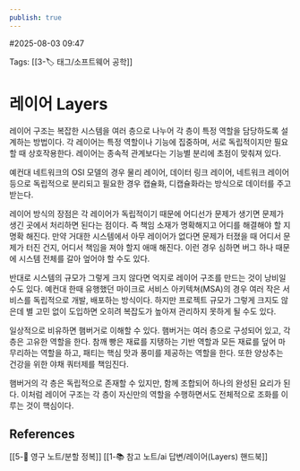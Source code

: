 ```yaml
---
publish: true
---
```

#2025-08-03 09:47

Tags: [[3-🏷️ 태그/소프트웨어 공학]]

# 레이어 Layers
레이어 구조는 복잡한 시스템을 여러 층으로 나누어 각 층이 특정 역할을 담당하도록 설계하는 방법이다. 각 레이어는 특정 역할이나 기능에 집중하며, 서로 독립적이지만 필요할 때 상호작용한다. 레이어는 종속적 관계보다는 기능별 분리에 초점이 맞춰져 있다.

예컨대 네트워크의 OSI 모델의 경우 물리 레이어, 데이터 링크 레이어, 네트워크 레이어 등으로 독립적으로 분리되고 필요한 경우 캡슐화, 디캡슐화라는 방식으로 데이터를 주고받는다.

레이어 방식의 장점은 각 레이어가 독립적이기 때문에 어디선가 문제가 생기면 문제가 생긴 곳에서 처리하면 된다는 점이다. 즉 책임 소재가 명확해지고 어디를 해결해야 할 지 명확 해진다. 만약 거대한 시스템에서 아무 레이어가 없다면 문제가 터졌을 때 어디서 문제가 터진 건지, 어디서 책임을 져야 할지 애매 해진다. 이런 경우 심하면 버그 하나 때문에 시스템 전체를 갈아 엎어야 할 수도 있다.

반대로 시스템의 규모가 그렇게 크지 않다면 억지로 레이어 구조를 만드는 것이 낭비일 수도 있다. 예컨대 한때 유행했던 마이크로 서비스 아키텍쳐(MSA)의 경우 여러 작은 서비스를 독립적으로 개발, 배포하는 방식이다. 하지만 프로젝트 규모가 그렇게 크지도 않은데 별 고민 없이 도입하면 오히려 복잡도가 높아져 관리하지 못하게 될 수도 있다.

일상적으로 비유하면 햄버거로 이해할 수 있다. 햄버거는 여러 층으로 구성되어 있고, 각 층은 고유한 역할을 한다. 참깨 빵은 재료를 지탱하는 기반 역할과 모든 재료를 덮어 마무리하는 역할을 하고, 패티는 핵심 맛과 풍미를 제공하는 역할을 한다. 또한 양상추는 건강을 위한 야채 쿼터제를 책임진다.

햄버거의 각 층은 독립적으로 존재할 수 있지만, 함께 조합되어 하나의 완성된 요리가 된다. 이처럼 레이어 구조는 각 층이 자신만의 역할을 수행하면서도 전체적으로 조화를 이루는 것이 핵심이다.
## References
 [[5-💎 영구 노트/분할 정복]]
 [[1-📚 참고 노트/ai 답변/레이어(Layers) 핸드북]]